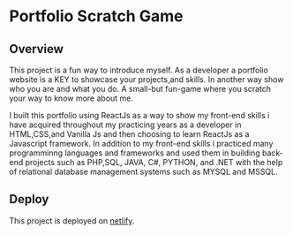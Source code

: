 # Portfolio Scratch Game

## Overview

This project is a fun way to introduce myself. As a developer a portfolio website is a KEY to showcase your projects,and skills. In another way show who you are and what you do. A small-but fun-game where you scratch your way to know more about me.

I built this portfolio using ReactJs as a way to show my front-end skills i have acquired throughout my practicing years as a developer in HTML,CSS,and Vanilla Js and then choosing to learn ReactJs as a Javascript framework. In addition to my front-end skills i practiced many programminng languages and frameworks and used them in building back-end projects such as PHP,SQL, JAVA, C#, PYTHON, and .NET with the help of relational database management systems such as MYSQL and MSSQL.

## Deploy
This project is deployed on [netlify](https://cozy-starburst-130016.netlify.app/).
